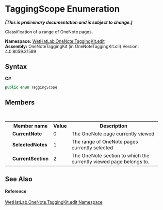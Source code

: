 # TaggingScope Enumeration
 _**\[This is preliminary documentation and is subject to change.\]**_

Classification of a range of OneNote pages.

**Namespace:**&nbsp;<a href="60ca3730-00cd-fce3-4009-523f3952fd9e">WetHatLab.OneNote.TaggingKit.edit</a><br />**Assembly:**&nbsp;OneNoteTaggingKit (in OneNoteTaggingKit.dll) Version: 4.0.8059.31599

## Syntax

**C#**<br />
``` C#
public enum TaggingScope
```


## Members
&nbsp;<table><tr><th></th><th>Member name</th><th>Value</th><th>Description</th></tr><tr><td /><td target="F:WetHatLab.OneNote.TaggingKit.edit.TaggingScope.CurrentNote">**CurrentNote**</td><td>0</td><td>The OneNote page currently viewed</td></tr><tr><td /><td target="F:WetHatLab.OneNote.TaggingKit.edit.TaggingScope.SelectedNotes">**SelectedNotes**</td><td>1</td><td>The range of OneNote pages currently selected</td></tr><tr><td /><td target="F:WetHatLab.OneNote.TaggingKit.edit.TaggingScope.CurrentSection">**CurrentSection**</td><td>2</td><td>The OneNote section to which the currently viewed page belongs to.</td></tr></table>

## See Also


#### Reference
<a href="60ca3730-00cd-fce3-4009-523f3952fd9e">WetHatLab.OneNote.TaggingKit.edit Namespace</a><br />